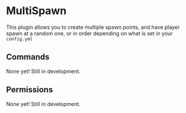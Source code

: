 MultiSpawn
========

This plugin allows you to create multiple spawn points, and have player spawn at a random one, or in order depending on what is set in your `config.yml`  

Commands
--------

None yet! Still in development.  
  
  
Permissions
--------

None yet! Still in development.
